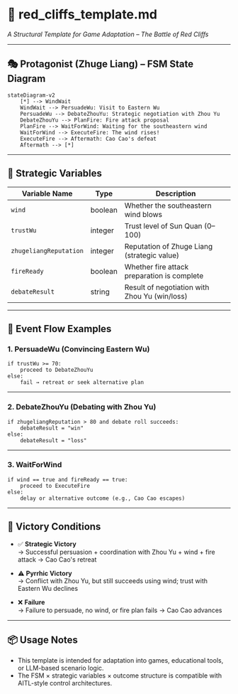 # 📄 red_cliffs_template.md  
*A Structural Template for Game Adaptation – The Battle of Red Cliffs*

---

## 🎭 Protagonist (Zhuge Liang) – FSM State Diagram

```mermaid
stateDiagram-v2
    [*] --> WindWait
    WindWait --> PersuadeWu: Visit to Eastern Wu
    PersuadeWu --> DebateZhouYu: Strategic negotiation with Zhou Yu
    DebateZhouYu --> PlanFire: Fire attack proposal
    PlanFire --> WaitForWind: Waiting for the southeastern wind
    WaitForWind --> ExecuteFire: The wind rises!
    ExecuteFire --> Aftermath: Cao Cao's defeat
    Aftermath --> [*]
```

---

## 🧠 Strategic Variables

| Variable Name      | Type     | Description                                      |
|--------------------|----------|--------------------------------------------------|
| `wind`             | boolean  | Whether the southeastern wind blows             |
| `trustWu`          | integer  | Trust level of Sun Quan (0–100)                 |
| `zhugeliangReputation` | integer  | Reputation of Zhuge Liang (strategic value)     |
| `fireReady`        | boolean  | Whether fire attack preparation is complete     |
| `debateResult`     | string   | Result of negotiation with Zhou Yu (win/loss)   |

---

## 🔁 Event Flow Examples

### 1. PersuadeWu (Convincing Eastern Wu)

```
if trustWu >= 70:
    proceed to DebateZhouYu
else:
    fail → retreat or seek alternative plan
```

---

### 2. DebateZhouYu (Debating with Zhou Yu)

```
if zhugeliangReputation > 80 and debate roll succeeds:
    debateResult = "win"
else:
    debateResult = "loss"
```

---

### 3. WaitForWind

```
if wind == true and fireReady == true:
    proceed to ExecuteFire
else:
    delay or alternative outcome (e.g., Cao Cao escapes)
```

---

## 🎯 Victory Conditions

- ✅ **Strategic Victory**  
  → Successful persuasion + coordination with Zhou Yu + wind + fire attack → Cao Cao's retreat

- ⚠️ **Pyrrhic Victory**  
  → Conflict with Zhou Yu, but still succeeds using wind; trust with Eastern Wu declines

- ❌ **Failure**  
  → Failure to persuade, no wind, or fire plan fails → Cao Cao advances

---

## 📦 Usage Notes

- This template is intended for adaptation into games, educational tools, or LLM-based scenario logic.  
- The FSM × strategic variables × outcome structure is compatible with AITL-style control architectures.
